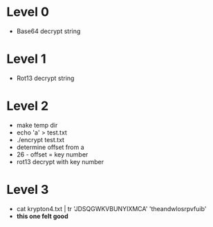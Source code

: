 # Level 0
- Base64 decrypt string
# Level 1
- Rot13 decrypt string
# Level 2
- make temp dir
- echo 'a' > test.txt
- ./encrypt test.txt
- determine offset from a
- 26 - offset = key number
- rot13 decrypt with key number
# Level 3
- cat krypton4.txt | tr 'JDSQGWKVBUNYIXMCA' 'theandwlosrpvfuib'
- **this one felt good**
 
